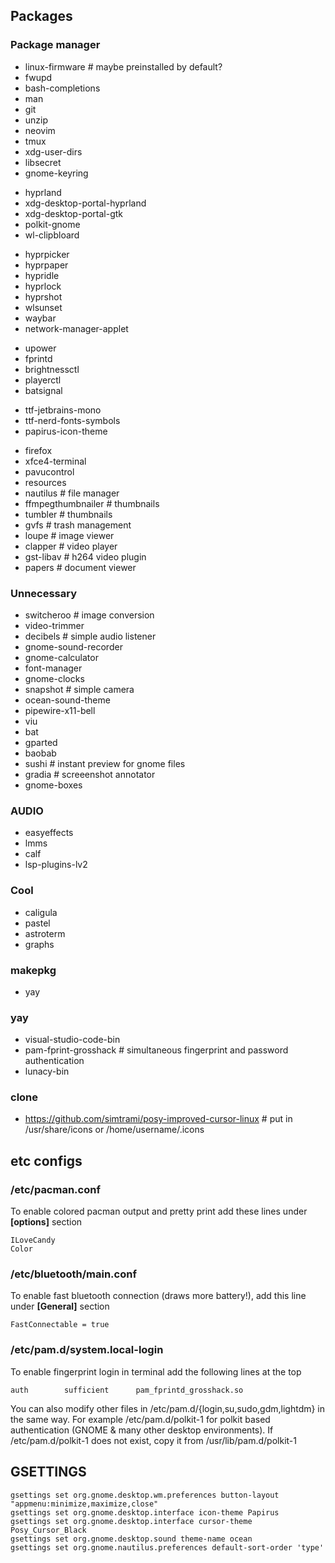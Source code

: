 ## Packages
### Package manager
- linux-firmware # maybe preinstalled by default?
- fwupd
- bash-completions
- man
- git
- unzip
- neovim
- tmux
- xdg-user-dirs
- libsecret
- gnome-keyring
<!--  -->
- hyprland
- xdg-desktop-portal-hyprland
- xdg-desktop-portal-gtk
- polkit-gnome
- wl-clipbloard
<!--  -->
- hyprpicker
- hyprpaper
- hypridle 
- hyprlock
- hyprshot
- wlsunset
- waybar
- network-manager-applet
<!--  -->
- upower
- fprintd
- brightnessctl
- playerctl
- batsignal
<!--  -->
- ttf-jetbrains-mono
- ttf-nerd-fonts-symbols
- papirus-icon-theme
<!--  -->
- firefox
- xfce4-terminal
- pavucontrol
- resources
- nautilus # file manager
- ffmpegthumbnailer # thumbnails
- tumbler # thumbnails
- gvfs # trash management
- loupe # image viewer
- clapper # video player
- gst-libav # h264 video plugin
- papers # document viewer

### Unnecessary
- switcheroo # image conversion
- video-trimmer
- decibels # simple audio listener
- gnome-sound-recorder
- gnome-calculator
- font-manager
- gnome-clocks
- snapshot # simple camera
- ocean-sound-theme
- pipewire-x11-bell
- viu
- bat
- gparted
- baobab
- sushi # instant preview for gnome files
- gradia # screeenshot annotator 
- gnome-boxes

### AUDIO
- easyeffects
- lmms
- calf
- lsp-plugins-lv2


### Cool
- caligula
- pastel
- astroterm
- graphs

### makepkg
- yay

### yay
- visual-studio-code-bin
- pam-fprint-grosshack # simultaneous fingerprint and password authentication
- lunacy-bin

### clone
- https://github.com/simtrami/posy-improved-cursor-linux # put in /usr/share/icons or /home/username/.icons


## etc configs

### /etc/pacman.conf
To enable colored pacman output and pretty print add these lines under **[options]** section
```
ILoveCandy
Color
```

### /etc/bluetooth/main.conf
To enable fast bluetooth connection (draws more battery!), add this line under **[General]** section
```
FastConnectable = true
```

### /etc/pam.d/system.local-login
To enable fingerprint login in terminal add the following lines at the top
```
auth		sufficient  	pam_fprintd_grosshack.so
```

You can also modify other files in /etc/pam.d/{login,su,sudo,gdm,lightdm} in the same way.
For example /etc/pam.d/polkit-1 for polkit based authentication (GNOME & many other desktop environments). If /etc/pam.d/polkit-1 does not exist, copy it from /usr/lib/pam.d/polkit-1

## GSETTINGS
```
gsettings set org.gnome.desktop.wm.preferences button-layout "appmenu:minimize,maximize,close"
gsettings set org.gnome.desktop.interface icon-theme Papirus
gsettings set org.gnome.desktop.interface cursor-theme Posy_Cursor_Black
gsettings set org.gnome.desktop.sound theme-name ocean
gsettings set org.gnome.nautilus.preferences default-sort-order 'type'
```
